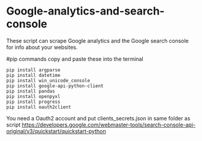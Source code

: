 # Google-analytics-and-search-console
These script can scrape Google analytics and the Google search console for info about your websites.

#pip commands
copy and paste these into the terminal

~~~~
pip install argparse
pip install datetime
pip install win_unicode_console
pip install google-api-python-client
pip install pandas
pip install openpyxl
pip install progress
pip install oauth2client
~~~~

You need a Oauth2 account and put clients_secrets.json in same folder as script
https://developers.google.com/webmaster-tools/search-console-api-original/v3/quickstart/quickstart-python 
